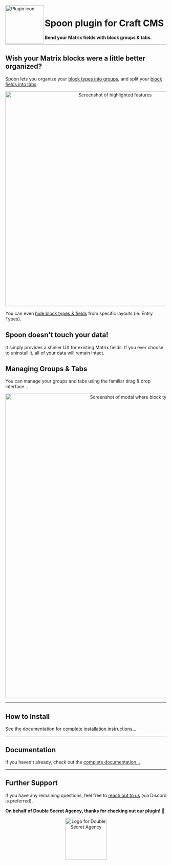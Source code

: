 <img align="left" width="120" src="https://raw.githubusercontent.com/doublesecretagency/craft-spoon/45a4a86792ba76b2f35144d13cd61cd06d520247/src/icon.svg" alt="Plugin icon">

# Spoon plugin for Craft CMS

**Bend your Matrix fields with block groups & tabs.**

---

## Wish your Matrix blocks were a little better organized?

Spoon lets you organize your [block types into groups](https://plugins.doublesecretagency.com/spoon/matrix-block-groups/), and split your [block fields into tabs](https://plugins.doublesecretagency.com/spoon/matrix-block-tabs/).

<p align="center">
  <img width="670" src="https://raw.githubusercontent.com/doublesecretagency/craft-spoon/2fcbd2cf55888d4d86c9248bc675a1c809d38439/docs/.vuepress/public/images/getting-started/overview.png" alt="Screenshot of highlighted features">
</p>

You can even [hide block types & fields](https://plugins.doublesecretagency.com/spoon/overrides/) from specific layouts (ie: Entry Types).

## Spoon doesn't touch your data!

It simply provides a shinier UX for existing Matrix fields. If you ever choose to uninstall it, all of your data will remain intact.

## Managing Groups & Tabs

You can manage your groups and tabs using the familiar drag & drop interface...

<p align="center">
  <img width="950" src="https://raw.githubusercontent.com/doublesecretagency/craft-spoon/2fcbd2cf55888d4d86c9248bc675a1c809d38439/docs/.vuepress/public/images/matrix-block-groups/groups-fld.png" alt="Screenshot of modal where block types can be sorted into groups">
</p>

---

## How to Install

See the documentation for [complete installation instructions...](https://plugins.doublesecretagency.com/spoon/getting-started/)

---

## Documentation

If you haven't already, check out the [complete documentation...](https://plugins.doublesecretagency.com/spoon/)

---

## Further Support

If you have any remaining questions, feel free to [reach out to us](https://www.doublesecretagency.com/contact) (via Discord is preferred).

**On behalf of Double Secret Agency, thanks for checking out our plugin!** 🍺

<p align="center">
    <img width="130" src="https://www.doublesecretagency.com/resources/images/dsa-transparent.png" alt="Logo for Double Secret Agency">
</p>
